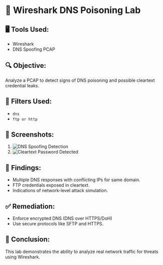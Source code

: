 # 🧪 Wireshark DNS Poisoning Lab

## 🖥️ Tools Used:
- Wireshark
- DNS Spoofing PCAP

## 🔍 Objective:
Analyze a PCAP to detect signs of DNS poisoning and possible cleartext credential leaks.

## 🧪 Filters Used:
- `dns`
- `ftp or http`

## 📸 Screenshots:
1. ![DNS Spoofing Detection](../assets/wireshark-dns-alert.png)
2. ![Cleartext Password Detected](../assets/wireshark-password-leak.png)

## 🧠 Findings:
- Multiple DNS responses with conflicting IPs for same domain.
- FTP credentials exposed in cleartext.
- Indications of network-level attack simulation.

## ✅ Remediation:
- Enforce encrypted DNS (DNS over HTTPS/DoH)
- Use secure protocols like SFTP and HTTPS.

## 🎯 Conclusion:
This lab demonstrates the ability to analyze real network traffic for threats using Wireshark.
